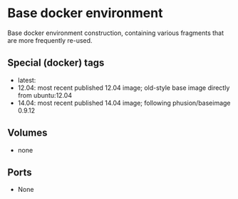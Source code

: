 Base docker environment
=======================
Base docker environment construction, containing various fragments that are more frequently re-used.

Special (docker) tags
---------------------
- latest: 
- 12.04: most recent published 12.04 image; old-style base image directly from ubuntu:12.04
- 14.04: most recent published 14.04 image; following phusion/baseimage 0.9.12

Volumes
-------
- none

Ports
-----
- None
